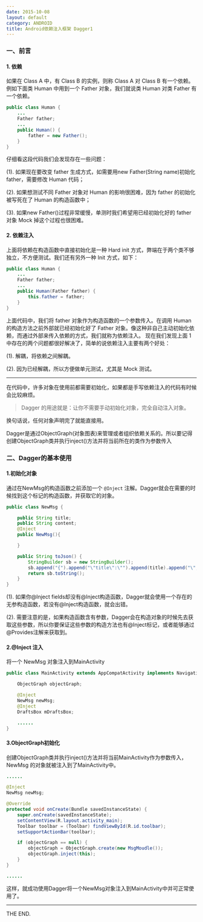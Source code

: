 ```yaml
---
date: 2015-10-08
layout: default
category: ANDROID
title: Android依赖注入框架 Dagger1
---
```



### 一、前言

#### 1. 依赖

如果在 Class A 中，有 Class B 的实例，则称 Class A 对 Class B 有一个依赖。例如下面类 Human 中用到一个 Father 对象，我们就说类 Human 对类 Father 有一个依赖。

```java
public class Human {
    ...
    Father father;
    ...
    public Human() {
        father = new Father();
    }
}
```

<!--more-->

仔细看这段代码我们会发现存在一些问题：

(1). 如果现在要改变 father 生成方式，如需要用new Father(String name)初始化 father，需要修改 Human 代码；

(2). 如果想测试不同 Father 对象对 Human 的影响很困难，因为 father 的初始化被写死在了 Human 的构造函数中；

(3). 如果new Father()过程非常缓慢，单测时我们希望用已经初始化好的 father 对象 Mock 掉这个过程也很困难。

#### 2. 依赖注入

上面将依赖在构造函数中直接初始化是一种 Hard init 方式，弊端在于两个类不够独立，不方便测试。我们还有另外一种 Init 方式，如下：

```java
public class Human {
    ...
    Father father;
    ...
    public Human(Father father) {
        this.father = father;
    }
}
```

上面代码中，我们将 father 对象作为构造函数的一个参数传入。在调用 Human 的构造方法之前外部就已经初始化好了 Father 对象。像这种非自己主动初始化依赖，而通过外部来传入依赖的方式，我们就称为依赖注入。
现在我们发现上面 1 中存在的两个问题都很好解决了，简单的说依赖注入主要有两个好处：

(1). 解耦，将依赖之间解耦。

(2). 因为已经解耦，所以方便做单元测试，尤其是 Mock 测试。

- - -

在代码中，许多对象在使用前都需要初始化，如果都是手写依赖注入的代码有时候会比较麻烦。

> Dagger 的用途就是：让你不需要手动初始化对象，完全自动注入对象。

换句话说，任何对象声明完了就能直接用。

Dagger是通过ObjectGraph(对象图表)来管理或者组织依赖关系的。所以要记得创建ObjectGraph类并执行inject()方法并将当前所在的类作为参数传入

### 二、Dagger的基本使用

#### 1.初始化对象

通过在NewMsg的构造函数之前添加一个 `@Inject` 注解。Dagger就会在需要的时候找到这个标记的构造函数，并获取它的对象。

```java
public class NewMsg {

    public String title;
    public String content;
    @Inject
    public NewMsg(){

    }

    public String toJson() {
        StringBuilder sb = new StringBuilder();
        sb.append("{").append("\"title\":\"").append(title).append("\",").append("\"content\":\"").append(content).append("\"}");
        return sb.toString();
    }
}
```

(1). 如果你@Inject fields却没有@Inject构造函数，Dagger就会使用一个存在的无参构造函数，若没有@Inject构造函数，就会出错。

(2). 需要注意的是，如果构造函数含有参数，Dagger会在构造对象的时候先去获取这些参数，所以你要保证这些参数的构造方法也有@Inject标记，或者能够通过@Provides注解来获取到。

#### 2.@Inject 注入

将一个 NewMsg 对象注入到MainActivity

```java
public class MainActivity extends AppCompatActivity implements NavigationView.OnNavigationItemSelectedListener {

    ObjectGraph objectGraph;

    @Inject
    NewMsg newMsg;
    @Inject
    DraftsBox mDraftsBox;

	......
}
```

#### 3.ObjectGraph初始化

创建ObjectGraph类并执行inject()方法并将当前MainActivity作为参数传入， NewMsg 的对象就被注入到了MainActivity中。

```java
......

@Inject
NewMsg newMsg;

@Override
protected void onCreate(Bundle savedInstanceState) {
	super.onCreate(savedInstanceState);
	setContentView(R.layout.activity_main);
	Toolbar toolbar = (Toolbar) findViewById(R.id.toolbar);
	setSupportActionBar(toolbar);

	if (objectGraph == null) {
		objectGraph = ObjectGraph.create(new MsgMoudle());
		objectGraph.inject(this);
	}
}

......
```

这样，就成功使用Dagger将一个NewMsg对象注入到MainActivity中并可正常使用了。

- - -
THE END.
